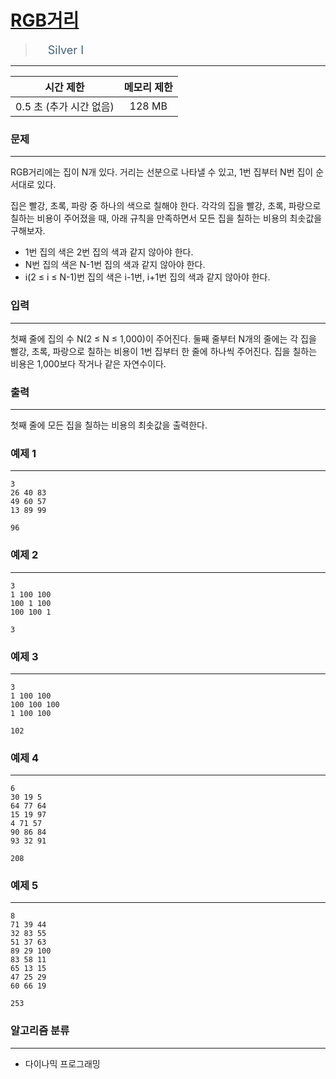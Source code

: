 # [RGB거리](https://www.acmicpc.net/problem/1149)

> <img src="https://d2gd6pc034wcta.cloudfront.net/tier/10.svg" width="16" heigth="21" style = "vertical-align: middle;"/>&nbsp;<span style="font-size: 18px; color: #435f7a;">Silver I</span>

***

<div align="center">

|시간 제한|메모리 제한|
|:---:|:---:|
|0.5 초 (추가 시간 없음) |128 MB|

</div>

### 문제

***

RGB거리에는 집이 N개 있다. 거리는 선분으로 나타낼 수 있고, 1번 집부터 N번 집이 순서대로 있다.

집은 빨강, 초록, 파랑 중 하나의 색으로 칠해야 한다. 각각의 집을 빨강, 초록, 파랑으로 칠하는 비용이 주어졌을 때, 아래 규칙을 만족하면서 모든 집을 칠하는 비용의 최솟값을 구해보자.

* 1번 집의 색은 2번 집의 색과 같지 않아야 한다.  
* N번 집의 색은 N-1번 집의 색과 같지 않아야 한다.  
* i(2 ≤ i ≤ N-1)번 집의 색은 i-1번, i+1번 집의 색과 같지 않아야 한다.

### 입력

***

첫째 줄에 집의 수 N(2 ≤ N ≤ 1,000)이 주어진다. 둘째 줄부터 N개의 줄에는 각 집을 빨강, 초록, 파랑으로 칠하는 비용이 1번 집부터 한 줄에 하나씩 주어진다. 집을 칠하는 비용은 1,000보다 작거나 같은 자연수이다.

### 출력

***

첫째 줄에 모든 집을 칠하는 비용의 최솟값을 출력한다.

### 예제 1

***

```
3
26 40 83
49 60 57
13 89 99
```

```
96
```

### 예제 2

***

```
3
1 100 100
100 1 100
100 100 1
```

```
3
```

### 예제 3

***

```
3
1 100 100
100 100 100
1 100 100
```

```
102
```

### 예제 4

***

```
6
30 19 5
64 77 64
15 19 97
4 71 57
90 86 84
93 32 91
```

```
208
```

### 예제 5

***

```
8
71 39 44
32 83 55
51 37 63
89 29 100
83 58 11
65 13 15
47 25 29
60 66 19
```

```
253
```

### 알고리즘 분류

***

* 다이나믹 프로그래밍

